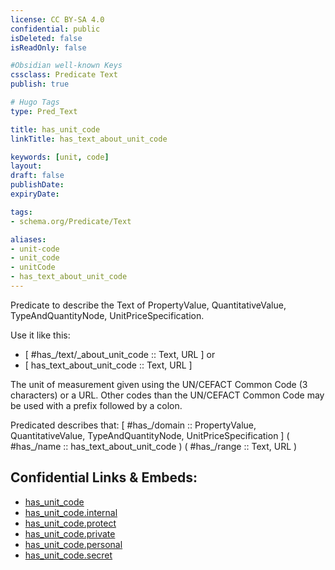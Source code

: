```yaml
---
license: CC BY-SA 4.0
confidential: public
isDeleted: false
isReadOnly: false

#Obsidian well-known Keys
cssclass: Predicate Text
publish: true

# Hugo Tags
type: Pred_Text

title: has_unit_code
linkTitle: has_text_about_unit_code

keywords: [unit, code]
layout: 
draft: false
publishDate:
expiryDate: 

tags:
- schema.org/Predicate/Text

aliases:
- unit-code
- unit_code
- unitCode
- has_text_about_unit_code
---
```


Predicate to describe the Text of PropertyValue, QuantitativeValue, TypeAndQuantityNode, UnitPriceSpecification.

Use it like this: 
- [ #has_/text/_about_unit_code :: Text, URL ] or 
- [ has_text_about_unit_code :: Text, URL ] 

The unit of measurement given using the UN/CEFACT Common Code (3 characters) or a URL. Other codes than the UN/CEFACT Common Code may be used with a prefix followed by a colon.

Predicated describes that: 
[ #has_/domain  :: PropertyValue, QuantitativeValue, TypeAndQuantityNode, UnitPriceSpecification ]
( #has_/name :: has_text_about_unit_code )
( #has_/range :: Text, URL )



## Confidential Links & Embeds: 
- [has_unit_code](../../../../_public/schema.org/Predicate/Texts/has_unit_code.md) 
- [has_unit_code.internal](../../../../_internal/schema.org/Predicate/Texts/has_unit_code.internal.md) 
- [has_unit_code.protect](../../../../_protect/schema.org/Predicate/Texts/has_unit_code.protect.md) 
- [has_unit_code.private](../../../../_private/schema.org/Predicate/Texts/has_unit_code.private.md) 
- [has_unit_code.personal](../../../../_personal/schema.org/Predicate/Texts/has_unit_code.personal.md) 
- [has_unit_code.secret](../../../../_secret/schema.org/Predicate/Texts/has_unit_code.secret.md) 
